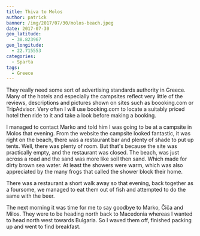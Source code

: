 ```yaml
---
title: Thiva to Molos
author: patrick
banner: /img/2017/07/30/molos-beach.jpeg
date: 2017-07-30
geo_latitude:
  - 38.823967
geo_longitude: 
  - 22.715553
categories:
  - Sparta
tags:
  - Greece
---
```

They really need some sort of advertising standards authority in Greece. Many of the hotels and especially the campsites reflect very little of the reviews, descriptions and pictures shown on sites such as boooking.com or TripAdvisor. Very often I will use booking.com to locate a suitably priced hotel then ride to it and take a look before making a booking.

I managed to contact Marko and told him I was going to be at a campsite in Molos that evening. From the website the campsite looked fantastic, it was right on the beach, there was a restaurant bar and plenty of shade to put up tents. Well, there was plenty of room. But that's because the site was practically empty, and the restaurant was closed. The beach, was just across a road and the sand was more like soil then sand. Which made for dirty brown sea water. At least the showers were warm, which was also appreciated by the many frogs that called the shower block their home. 

There was a restaurant a short walk away so that evening, back together as a foursome, we managed to eat them out of fish and attempted to do the same with the beer. 

The next morning it was time for me to say goodbye to Marko, Čiča and Milos. They were to be heading north back to Macedonia whereas I wanted to head north west towards Bulgaria. So I waved them off, finished packing up and went to find breakfast. 